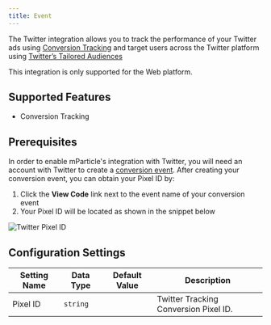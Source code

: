 ```yaml
---
title: Event
---
```


The Twitter integration allows you to track the performance of your Twitter ads using <a href="https://business.twitter.com/en/help/campaign-measurement-and-analytics/conversion-tracking-for-websites.html" target="_blank"> Conversion Tracking</a> and target users across the Twitter platform using <a href="https://business.twitter.com/en/targeting/tailored-audiences.html" target="_blank"> Twitter’s Tailored Audiences</a>

This integration is only supported for the Web platform.

## Supported Features
* Conversion Tracking

## Prerequisites

In order to enable mParticle's integration with Twitter, you will need an account with Twitter to create a [conversion event](https://business.twitter.com/en/help/campaign-measurement-and-analytics/conversion-tracking-for-websites.html).  After creating your conversion event, you can obtain your Pixel ID by:

1. Click the **View Code** link next to the event name of your conversion event
2. Your Pixel ID will be located as shown in the snippet below

![Twitter Pixel ID](/images/twitter-pid.png)


## Configuration Settings

| Setting Name |  Data Type    | Default Value  | Description |
| ---|---|---|---|
| Pixel ID | `string` | <unset> | Twitter Tracking Conversion Pixel ID. |
